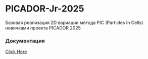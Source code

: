 # PICADOR-Jr-2025
Базовая реализация 2D вариации метода PIC (Particles In Cells) новичками проекта PICADOR 2025

### Документация
[Click Here](Documentation/Documentation.md)
